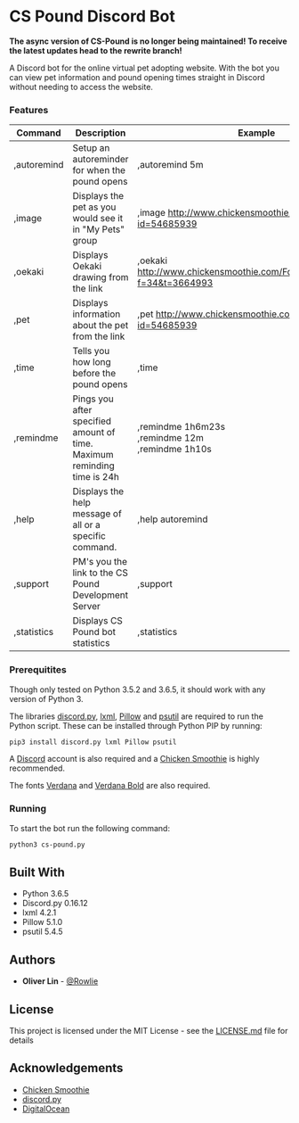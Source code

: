 # CS Pound Discord Bot

**The async version of CS-Pound is no longer being maintained! To receive the latest updates head to the rewrite branch!**

A Discord bot for the online virtual pet adopting website. With the bot you can view pet information and pound opening times straight in Discord without needing to access the website.

### Features

| Command       | Description                                                               | Example                                                                       |
|-------------  |-------------------------------------------------------------------------  |---------------------------------------------------------------------------    |
| ,autoremind   | Setup an autoreminder for when the pound opens                            | ,autoremind 5m                                                                |
| ,image        | Displays the pet as you would see it in "My Pets" group                   | ,image http://www.chickensmoothie.com/viewpet.php?id=54685939                 |
| ,oekaki       | Displays Oekaki drawing from the link                                     | ,oekaki http://www.chickensmoothie.com/Forum/viewtopic.php?f=34&t=3664993     |
| ,pet          | Displays information about the pet from the link                          | ,pet http://www.chickensmoothie.com/viewpet.php?id=54685939                   |
| ,time         | Tells you how long before the pound opens                                 | ,time                                                                         |
| ,remindme     | Pings you after specified amount of time. Maximum reminding time is 24h   | ,remindme 1h6m23s<br>,remindme 12m<br>,remindme 1h10s                         |
| ,help         | Displays the help message of all or a specific command.                   | ,help autoremind                                                              |
| ,support      | PM's you the link to the CS Pound Development Server                      | ,support                                                                      |
| ,statistics   | Displays CS Pound bot statistics                                          | ,statistics                                                                   |

### Prerequitites

Though only tested on Python 3.5.2 and 3.6.5, it should work with any version of Python 3.

The libraries [discord.py](https://github.com/Rapptz/discord.py), [lxml](http://lxml.de), [Pillow](http://python-pillow.org) and [psutil](https://github.com/giampaolo/psutil) are required to run the Python script. These can be installed through Python PIP by running:
```bash
pip3 install discord.py lxml Pillow psutil
```

A [Discord](https://discordapp.com) account is also required and a [Chicken Smoothie](https://www.chickensmoothie.com) is highly recommended.

The fonts [Verdana](https://docs.microsoft.com/en-us/typography/font-list/verdana#verdana) and [Verdana Bold](https://docs.microsoft.com/en-us/typography/font-list/verdana#verdana-bold) are also required.

### Running

To start the bot run the following command:
```bash
python3 cs-pound.py
```

## Built With

* Python 3.6.5
* Discord.py 0.16.12
* lxml 4.2.1
* Pillow 5.1.0
* psutil 5.4.5

## Authors

* **Oliver Lin** - [@Rowlie](https://gitlab.com/Rowlie)

## License

This project is licensed under the MIT License - see the [LICENSE.md](LICENSE) file for details

## Acknowledgements

* [Chicken Smoothie](http://www.chickensmoothie.com)
* [discord.py](https://github.com/Rapptz/discord.py)
* [DigitalOcean](https://www.digitalocean.com)
